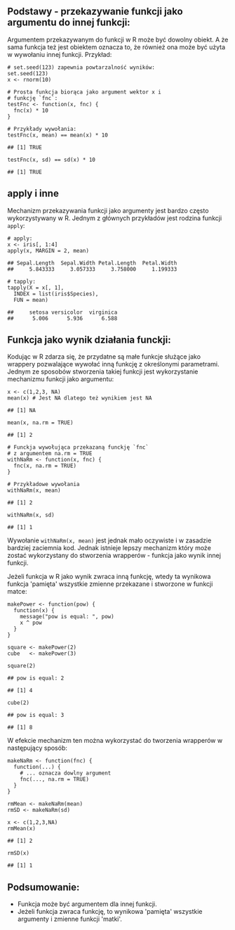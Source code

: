 Podstawy - przekazywanie funkcji jako argumentu do innej funkcji:
-----------------------------------------------------------------

Argumentem przekazywanym do funkcji w R może być dowolny obiekt. A że
sama funkcja też jest obiektem oznacza to, że również ona może być użyta
w wywołaniu innej funkcji. Przykład:

    # set.seed(123) zapewnia powtarzalność wyników:
    set.seed(123)
    x <- rnorm(10)

    # Prosta funkcja biorąca jako argument wektor x i
    # funkcję `fnc`:
    testFnc <- function(x, fnc) {
      fnc(x) * 10
    }

    # Przykłady wywołania:
    testFnc(x, mean) == mean(x) * 10

    ## [1] TRUE

    testFnc(x, sd) == sd(x) * 10

    ## [1] TRUE

apply i inne
------------

Mechanizm przekazywania funkcji jako argumenty jest bardzo często
wykorzystywany w R. Jednym z głównych przykładów jest rodzina funkcji
`apply`:

    # apply:
    x <- iris[, 1:4]
    apply(x, MARGIN = 2, mean)

    ## Sepal.Length  Sepal.Width Petal.Length  Petal.Width 
    ##     5.843333     3.057333     3.758000     1.199333

    # tapply:
    tapply(X = x[, 1],
      INDEX = list(iris$Species),
      FUN = mean)

    ##     setosa versicolor  virginica 
    ##      5.006      5.936      6.588

Funkcja jako wynik działania funckji:
-------------------------------------

Kodując w R zdarza się, że przydatne są małe funkcje służące jako
wrappery pozwalające wywołać inną funkcję z określonymi parametrami.
Jednym ze sposobów stworzenia takiej funkcji jest wykorzystanie
mechanizmu funkcji jako argumentu:

    x <- c(1,2,3, NA)
    mean(x) # Jest NA dlatego też wynikiem jest NA

    ## [1] NA

    mean(x, na.rm = TRUE)

    ## [1] 2

    # Funckja wywołująca przekazaną funckję `fnc`
    # z argumentem na.rm = TRUE
    withNaRm <- function(x, fnc) {
      fnc(x, na.rm = TRUE)
    }

    # Przykładowe wywołania
    withNaRm(x, mean)

    ## [1] 2

    withNaRm(x, sd)

    ## [1] 1

Wywołanie `withNaRm(x, mean)` jest jednak mało oczywiste i w zasadzie
bardziej zaciemnia kod. Jednak istnieje lepszy mechanizm który może
zostać wykorzystany do stworzenia wrapperów - funkcja jako wynik innej
funkcji.

Jeżeli funkcja w R jako wynik zwraca inną funkcję, wtedy ta wynikowa
funkcja 'pamięta' wszystkie zmienne przekazane i stworzone w funkcji
matce:

    makePower <- function(pow) {
      function(x) {
        message("pow is equal: ", pow)
        x ^ pow
      }
    }

    square <- makePower(2)
    cube   <- makePower(3)

    square(2)

    ## pow is equal: 2

    ## [1] 4

    cube(2)

    ## pow is equal: 3

    ## [1] 8

W efekcie mechanizm ten można wykorzystać do tworzenia wrapperów w
następujący sposób:

    makeNaRm <- function(fnc) {
      function(...) {
        # ... oznacza dowlny argument
        fnc(..., na.rm = TRUE)
      }
    }

    rmMean <- makeNaRm(mean)
    rmSD <- makeNaRm(sd)

    x <- c(1,2,3,NA)
    rmMean(x)

    ## [1] 2

    rmSD(x)

    ## [1] 1

Podsumowanie:
-------------

-   Funkcja może być argumentem dla innej funkcji.
-   Jeżeli funkcja zwraca funkcję, to wynikowa 'pamięta' wszystkie
    argumenty i zmienne funkcji 'matki'.
